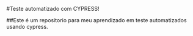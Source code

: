 #Teste automatizado com CYPRESS!

##Este é um repositorio para meu aprendizado em teste automatizados usando cypress.
